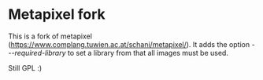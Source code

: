 # Metapixel fork

This is a fork of metapixel (https://www.complang.tuwien.ac.at/schani/metapixel/).
It adds the option *---required-library* to set a library from that all images must be used.

Still GPL :)